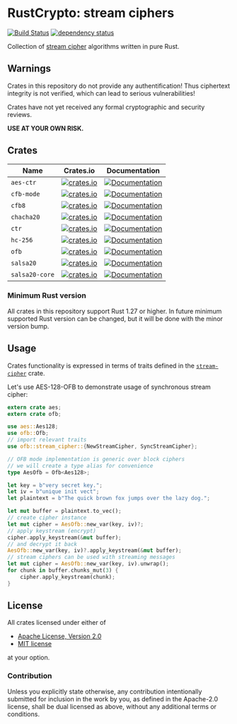 # RustCrypto: stream ciphers
[![Build Status](https://travis-ci.org/RustCrypto/stream-ciphers.svg?branch=master)](https://travis-ci.org/RustCrypto/stream-ciphers) [![dependency status](https://deps.rs/repo/github/RustCrypto/stream-ciphers/status.svg)](https://deps.rs/repo/github/RustCrypto/stream-ciphers)

Collection of [stream cipher][1] algorithms written in pure Rust.

## Warnings

Crates in this repository do not provide any authentification! Thus ciphertext
integrity is not verified, which can lead to serious vulnerabilities!

Crates have not yet received any formal cryptographic and security reviews.

**USE AT YOUR OWN RISK.**

## Crates
| Name | Crates.io | Documentation |
| ---- | :--------:| :------------:|
| `aes-ctr` | [![crates.io](https://img.shields.io/crates/v/aes-ctr.svg)](https://crates.io/crates/aes-ctr) | [![Documentation](https://docs.rs/aes-ctr/badge.svg)](https://docs.rs/aes-ctr) |
| `cfb-mode` | [![crates.io](https://img.shields.io/crates/v/cfb-mode.svg)](https://crates.io/crates/cfb-mode) | [![Documentation](https://docs.rs/cfb-mode/badge.svg)](https://docs.rs/cfb-mode) |
| `cfb8` | [![crates.io](https://img.shields.io/crates/v/cfb8.svg)](https://crates.io/crates/cfb8) | [![Documentation](https://docs.rs/cfb8/badge.svg)](https://docs.rs/cfb8) |
| `chacha20` | [![crates.io](https://img.shields.io/crates/v/chacha20.svg)](https://crates.io/crates/chacha20) | [![Documentation](https://docs.rs/chacha20/badge.svg)](https://docs.rs/chacha20) |
| `ctr` | [![crates.io](https://img.shields.io/crates/v/ctr.svg)](https://crates.io/crates/ctr) | [![Documentation](https://docs.rs/ctr/badge.svg)](https://docs.rs/ctr) |
| `hc-256` | [![crates.io](https://img.shields.io/crates/v/hc-256.svg)](https://crates.io/crates/hc-256) | [![Documentation](https://docs.rs/hc-256/badge.svg)](https://docs.rs/hc-256) |
| `ofb` | [![crates.io](https://img.shields.io/crates/v/ofb.svg)](https://crates.io/crates/ofb) | [![Documentation](https://docs.rs/ofb/badge.svg)](https://docs.rs/ofb) |
| `salsa20` | [![crates.io](https://img.shields.io/crates/v/salsa20.svg)](https://crates.io/crates/salsa20) | [![Documentation](https://docs.rs/salsa20/badge.svg)](https://docs.rs/salsa20) |
| `salsa20-core` | [![crates.io](https://img.shields.io/crates/v/salsa20-core.svg)](https://crates.io/crates/salsa20-core) | [![Documentation](https://docs.rs/salsa20-core/badge.svg)](https://docs.rs/salsa20-core) |


### Minimum Rust version
All crates in this repository support Rust 1.27 or higher. In future minimum
supported Rust version can be changed, but it will be done with the minor
version bump.

## Usage

Crates functionality is expressed in terms of traits defined in the
[`stream-cipher`][2] crate.

Let's use AES-128-OFB to demonstrate usage of synchronous stream cipher:
```rust
extern crate aes;
extern crate ofb;

use aes::Aes128;
use ofb::Ofb;
// import relevant traits
use ofb::stream_cipher::{NewStreamCipher, SyncStreamCipher};

// OFB mode implementation is generic over block ciphers
// we will create a type alias for convenience
type AesOfb = Ofb<Aes128>;

let key = b"very secret key.";
let iv = b"unique init vect";
let plaintext = b"The quick brown fox jumps over the lazy dog.";

let mut buffer = plaintext.to_vec();
// create cipher instance
let mut cipher = AesOfb::new_var(key, iv)?;
// apply keystream (encrypt)
cipher.apply_keystream(&mut buffer);
// and decrypt it back
AesOfb::new_var(key, iv)?.apply_keystream(&mut buffer);
// stream ciphers can be used with streaming messages
let mut cipher = AesOfb::new_var(key, iv).unwrap();
for chunk in buffer.chunks_mut(3) {
    cipher.apply_keystream(chunk);
}
```

## License

All crates licensed under either of

 * [Apache License, Version 2.0](http://www.apache.org/licenses/LICENSE-2.0)
 * [MIT license](http://opensource.org/licenses/MIT)

at your option.

### Contribution

Unless you explicitly state otherwise, any contribution intentionally submitted
for inclusion in the work by you, as defined in the Apache-2.0 license, shall be
dual licensed as above, without any additional terms or conditions.

[1]: https://en.wikipedia.org/wiki/Stream_cipher
[2]: https://docs.rs/stream-cipher

